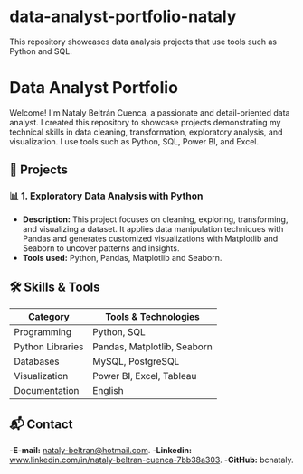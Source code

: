 # data-analyst-portfolio-nataly
This repository showcases data analysis projects that use tools such as Python and SQL.

# Data Analyst Portfolio
Welcome! I'm Nataly Beltrán Cuenca, a passionate and detail-oriented data analyst. I created this repository to showcase projects demonstrating my technical skills in data cleaning, transformation, exploratory analysis, and visualization. I use tools such as Python, SQL, Power BI, and Excel.
## 📁 Projects
### 📊 1. Exploratory Data Analysis with Python
- **Description:** This project focuses on cleaning, exploring, transforming, and visualizing a dataset. It applies data manipulation techniques with Pandas and generates customized visualizations with Matplotlib and Seaborn to uncover patterns and insights.
- **Tools used:** Python, Pandas, Matplotlib and Seaborn.
  
## 🛠️ Skills & Tools
| Category              | Tools & Technologies                          |
|----------------------|-----------------------------------------------|
| Programming          | Python, SQL                                   |
| Python Libraries     | Pandas, Matplotlib, Seaborn                   |
| Databases            | MySQL, PostgreSQL                             |
| Visualization        | Power BI, Excel, Tableau                      |                                     |
| Documentation        | English                                       |

## 📬 Contact
-**E-mail:** nataly-beltran@hotmail.com.
-**Linkedin:** www.linkedin.com/in/nataly-beltran-cuenca-7bb38a303.
-**GitHub:** bcnataly.


